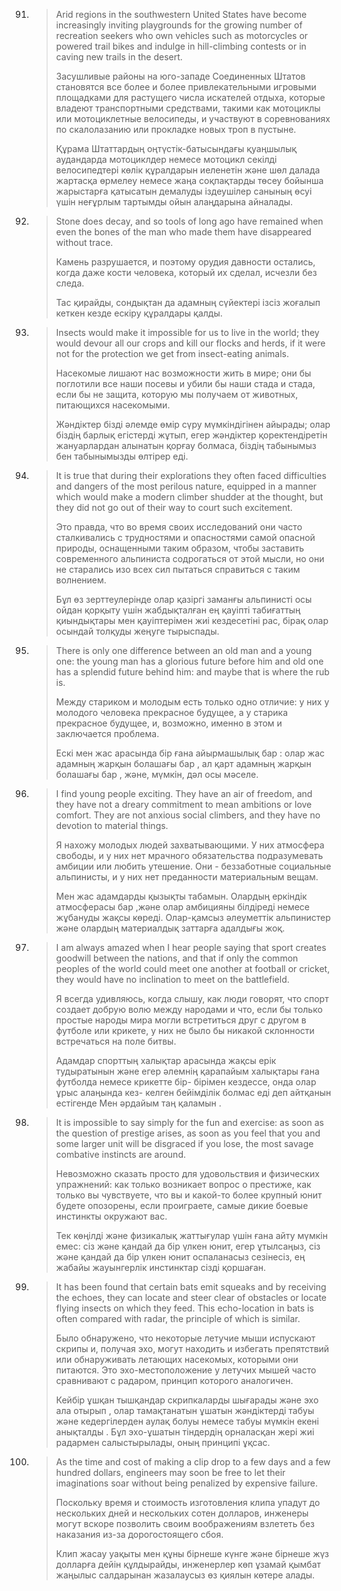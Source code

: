 91. > Arid regions in the southwestern United States have become increasingly inviting playgrounds for the growing number of recreation seekers who own vehicles such as motorcycles or powered trail bikes and indulge in hill-climbing contests or in caving new trails in the desert.
    >
    > Засушливые районы на юго-западе Соединенных Штатов становятся все более и более привлекательными игровыми площадками для растущего числа искателей отдыха, которые владеют транспортными средствами, такими как мотоциклы или мотоциклетные велосипеды, и участвуют в соревнованиях по скалолазанию или прокладке новых троп в пустыне.
    >
    > Құрама Штаттардың оңтүстік-батысындағы қуаңшылық аудандарда мотоциклдер немесе мотоцикл секілді велосипедтері  көлік құралдарын иеленетін және шөл далада жартасқа өрмелеу немесе жаңа соқпақтарды төсеу бойынша жарыстарға қатысатын демалуды іздеушілер санының өсуі үшін неғұрлым тартымды ойын алаңдарына айналады.

    

92. > Stone does decay, and so tools of long ago have remained when even the bones of the man who made them have disappeared without trace.
    >
    > Камень разрушается, и поэтому орудия давности остались, когда даже кости человека, который их сделал, исчезли без следа.
    >
    > Тас қирайды, сондықтан да адамның сүйектері ізсіз жоғалып кеткен кезде ескіру құралдары қалды.

    

93. > Insects would make it impossible for us to live in the world; they would devour all our crops and kill our flocks and herds, if it were not for the protection we get from insect-eating animals.
    >
    > Насекомые лишают нас возможности жить в мире; они бы поглотили все наши посевы и убили бы наши стада и стада, если бы не защита, которую мы получаем от животных, питающихся насекомыми.
    >
    > Жәндіктер бізді әлемде өмір сүру мүмкіндігінен айырады; олар біздің барлық егістерді жұтып, егер жәндіктер қоректендіретін жануарлардан алынатын қорғау болмаса, біздің табынымыз бен табынымызды өлтірер еді.

    

94. > It is true that during their explorations they often faced difficulties and dangers of the most perilous nature, equipped in a manner which would make a modern climber shudder at the thought, but they did not go out of their way to court such excitement.
    >
    > Это правда, что во время своих исследований они часто сталкивались с трудностями и опасностями самой опасной природы, оснащенными таким образом, чтобы заставить современного альпиниста содрогаться от этой мысли, но они не старались изо всех сил пытаться справиться с таким волнением.
    >
    > Бұл өз зерттеулерінде олар қазіргі заманғы альпинисті осы ойдан қорқыту үшін жабдықталған ең қауіпті табиғаттың қиындықтары мен қауіптерімен жиі кездесетіні рас, бірақ олар осындай толқуды жеңуге тырыспады.

    

95. > There is only one difference between an old man and a young one: the young man has a glorious future before him and old one has a splendid future behind him: and maybe that is where the rub is.
    >
    > Между стариком и молодым есть только одно отличие: у них у молодого человека прекрасное будущее, а у старика прекрасное будущее, и, возможно, именно в этом и заключается проблема.
    >
    > Ескі мен жас арасында бір ғана айырмашылық бар : олар жас адамның жарқын болашағы бар , ал қарт адамның жарқын болашағы бар , және, мүмкін, дәл осы мәселе.

    

96. > I find young people exciting. They have an air of freedom, and they have not a dreary commitment to mean ambitions or love comfort. They are not anxious social climbers, and they have no devotion to material things.
    >
    > Я нахожу молодых людей захватывающими. У них атмосфера свободы, и у них нет мрачного обязательства подразумевать амбиции или любить утешение. Они - беззаботные социальные альпинисты, и у них нет преданности материальным вещам.
    >
    > Мен жас адамдарды қызықты табамын. Олардың еркіндік атмосферасы бар ,және олар амбицияны білдіреді немесе жұбануды жақсы көреді. Олар-қамсыз әлеуметтік альпинистер және олардың материалдық заттарға адалдығы жоқ.

    

97. > I am always amazed when I hear people saying that sport creates goodwill between the nations, and that if only the common peoples of the world could meet one another at football or cricket, they would have no inclination to meet on the battlefield.
    >
    > Я всегда удивляюсь, когда слышу, как люди говорят, что спорт создает добрую волю между народами и что, если бы только простые народы мира могли встретиться друг с другом в футболе или крикете, у них не было бы никакой склонности встречаться на поле битвы.
    >
    > Адамдар спорттың халықтар арасында жақсы ерік тудыратынын және егер әлемнің қарапайым халықтары ғана футболда немесе крикетте бір- бірімен кездессе, онда олар ұрыс алаңында кез- келген бейімділік болмас еді деп айтқанын естігенде Мен әрдайым таң қаламын .

    

98. > It is impossible to say simply for the fun and exercise: as soon as the question of prestige arises, as soon as you feel that you and some larger unit will be disgraced if you lose, the most savage combative instincts are around.
    >
    > Невозможно сказать просто для удовольствия и физических упражнений: как только возникает вопрос о престиже, как только вы чувствуете, что вы и какой-то более крупный юнит будете опозорены, если проиграете, самые дикие боевые инстинкты окружают вас.
    >
    > Тек көңілді және физикалық жаттығулар үшін ғана айту мүмкін емес: сіз және қандай да бір үлкен юнит, егер ұтылсаңыз, сіз және қандай да бір үлкен юнит оспаланасыз сезінесіз, ең жабайы жауынгерлік инстинктар сізді қоршаған.

    

99. > It has been found that certain bats emit squeaks and by receiving the echoes, they can locate and steer clear of obstacles or locate flying insects on which they feed. This echo-location in bats is often compared with radar, the principle of which is similar.
    >
    > Было обнаружено, что некоторые летучие мыши испускают скрипы и, получая эхо, могут находить и избегать препятствий или обнаруживать летающих насекомых, которыми они питаются. Это эхо-местоположение у летучих мышей часто сравнивают с радаром, принцип которого аналогичен.
    >
    > Кейбір ұшқан тышқандар скрипкаларды шығарады және эхо ала отырып , олар тамақтанатын ұшатын жәндіктерді табуы және кедергілерден аулақ болуы немесе табуы мүмкін екені анықталды . Бұл эхо-ұшатын тіндердің орналасқан жері жиі радармен салыстырылады, оның принципі ұқсас.

    

100. > As the time and cost of making a clip drop to a few days and a few hundred dollars, engineers may soon be free to let their imaginations soar without being penalized by expensive failure.
     >
     > Поскольку время и стоимость изготовления клипа упадут до нескольких дней и нескольких сотен долларов, инженеры могут вскоре позволить своим воображениям взлететь без наказания из-за дорогостоящего сбоя.
     >
     > Клип жасау уақыты мен құны бірнеше күнге және бірнеше жүз долларға дейін құлдырайды, инженерлер көп ұзамай қымбат жаңылыс салдарынан жазалаусыз өз қиялын көтере алады.

